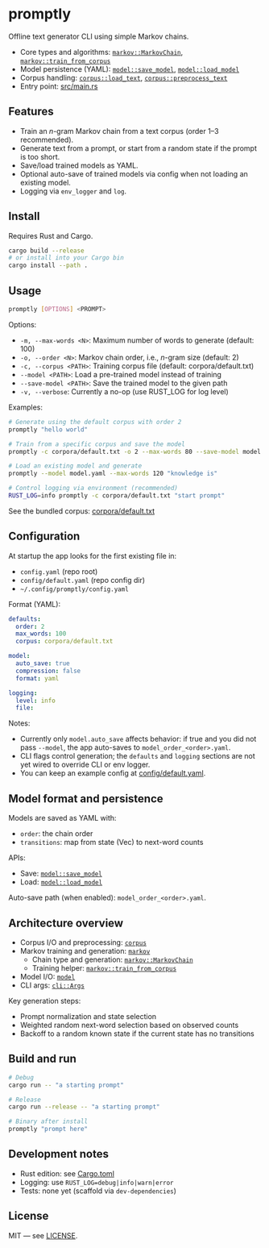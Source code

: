 # promptly
Offline text generator CLI using simple Markov chains.

- Core types and algorithms: [`markov::MarkovChain`](src/markov/chain.rs), [`markov::train_from_corpus`](src/markov/builder.rs)
- Model persistence (YAML): [`model::save_model`](src/model/mod.rs), [`model::load_model`](src/model/mod.rs)
- Corpus handling: [`corpus::load_text`](src/corpus/loader.rs), [`corpus::preprocess_text`](src/corpus/loader.rs)
- Entry point: [src/main.rs](src/main.rs)

## Features
- Train an $n$-gram Markov chain from a text corpus (order 1–3 recommended).
- Generate text from a prompt, or start from a random state if the prompt is too short.
- Save/load trained models as YAML.
- Optional auto-save of trained models via config when not loading an existing model.
- Logging via `env_logger` and `log`.

## Install
Requires Rust and Cargo.

```sh
cargo build --release
# or install into your Cargo bin
cargo install --path .
```

## Usage
```sh
promptly [OPTIONS] <PROMPT>
```

Options:
- `-m, --max-words <N>`: Maximum number of words to generate (default: 100)
- `-o, --order <N>`: Markov chain order, i.e., $n$-gram size (default: 2)
- `-c, --corpus <PATH>`: Training corpus file (default: corpora/default.txt)
- `--model <PATH>`: Load a pre-trained model instead of training
- `--save-model <PATH>`: Save the trained model to the given path
- `-v, --verbose`: Currently a no-op (use RUST_LOG for log level)

Examples:
```sh
# Generate using the default corpus with order 2
promptly "hello world"

# Train from a specific corpus and save the model
promptly -c corpora/default.txt -o 2 --max-words 80 --save-model model.yaml "the quick"

# Load an existing model and generate
promptly --model model.yaml --max-words 120 "knowledge is"

# Control logging via environment (recommended)
RUST_LOG=info promptly -c corpora/default.txt "start prompt"
```

See the bundled corpus: [corpora/default.txt](corpora/default.txt)

## Configuration
At startup the app looks for the first existing file in:
- `config.yaml` (repo root)
- `config/default.yaml` (repo config dir)
- `~/.config/promptly/config.yaml`

Format (YAML):
```yaml
defaults:
  order: 2
  max_words: 100
  corpus: corpora/default.txt

model:
  auto_save: true
  compression: false
  format: yaml

logging:
  level: info
  file:
```

Notes:
- Currently only `model.auto_save` affects behavior: if true and you did not pass `--model`, the app auto-saves to `model_order_<order>.yaml`.
- CLI flags control generation; the `defaults` and `logging` sections are not yet wired to override CLI or env logger.
- You can keep an example config at [config/default.yaml](config/default.yaml).

## Model format and persistence
Models are saved as YAML with:
- `order`: the chain order
- `transitions`: map from state (Vec<String>) to next-word counts

APIs:
- Save: [`model::save_model`](src/model/mod.rs)
- Load: [`model::load_model`](src/model/mod.rs)

Auto-save path (when enabled): `model_order_<order>.yaml`.

## Architecture overview
- Corpus I/O and preprocessing: [`corpus`](src/corpus/mod.rs)
- Markov training and generation: [`markov`](src/markov/mod.rs)
  - Chain type and generation: [`markov::MarkovChain`](src/markov/chain.rs)
  - Training helper: [`markov::train_from_corpus`](src/markov/builder.rs)
- Model I/O: [`model`](src/model/mod.rs)
- CLI args: [`cli::Args`](src/cli/args.rs)

Key generation steps:
- Prompt normalization and state selection
- Weighted random next-word selection based on observed counts
- Backoff to a random known state if the current state has no transitions

## Build and run
```sh
# Debug
cargo run -- "a starting prompt"

# Release
cargo run --release -- "a starting prompt"

# Binary after install
promptly "prompt here"
```

## Development notes
- Rust edition: see [Cargo.toml](Cargo.toml)
- Logging: use `RUST_LOG=debug|info|warn|error`
- Tests: none yet (scaffold via `dev-dependencies`)

## License
MIT — see [LICENSE](LICENSE).